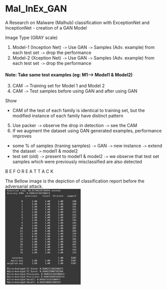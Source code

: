 # Mal_InEx_GAN
 A Research on Malware (Malhub) classification with ExceptionNet and InceptionNet - creation of a GAN Model  

Image Type (GRAY scale)

1. Model-1 (Inception Net) `->` Use GAN `->` Samples (Adv. example) from each test set `->` drop the performance
2. Model-2 (Xception Net)  `->` Use GAN `->` Samples (Adv. example) from each test set `->` drop the performance

#### Note: Take same test examples (eg: M1--> Model1 & Model2) </br>

3. CAM `->` Training set for Model 1 and Model 2 </br>
4. CAM `->` Test samples before using GAN and after using GAN

Show
* CAM of the test of each family is identical to training set, but the modified instance of each family have distinct pattern

5. Use packer `->` observe the drop in detection `->` see the CAM
6. If we augment the dataset using GAN generated examples, performance improves </br>
* some % of samples (traning samples) `->` GAN `->` new instance `->` extend the dataset `->` model1 & model2 </br>
* test set (old) `->` present to model1 & model2 `->` we observe that test set samples which were previously misclassified are also detected

B E F O R E  A T T A C K

The Bellow image is the depiction of classification report before the adversarial attack. <br/>
<img src="CR_BeforeAttack.png" alt="ClassificationReport" width="242">